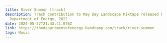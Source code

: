```yaml
---
title: River Summon [track]
description: Track contribution to May Day Landscape Mixtape released by The
  Department of Energy, 2022
date: 2024-05-27T21:43:41.076Z
link: https://thedepartmentofenergy.bandcamp.com/track/river-summon
tags: Music
---
```

